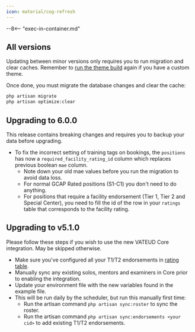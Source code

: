 ```yaml
---
icon: material/cog-refresh
---
```


--8<-- "exec-in-container.md"

## All versions

Updating between minor versions only requires you to run migration and clear caches.
Remember to [run the theme build](setup/theme.md) again if you have a custom theme.

Once done, you must migrate the database changes and clear the cache:

```sh
php artisan migrate
php artisan optimize:clear
```

## Upgrading to 6.0.0

This release contains breaking changes and requires you to backup your data before upgrading.

- To fix the incorrect setting of training tags on bookings, the `positions` has now a `required_facility_rating_id` column which replaces previous boolean `mae` column.
    - Note down your old mae values before you run the migration to avoid data loss.
    - For normal GCAP Rated positions (S1-C1) you don't need to do anything.
    - For positions that require a facility endorsement (Tier 1, Tier 2 and Special Center), you need to fill the id of the row in your `ratings` table that corresponds to the facility rating.

## Upgrading to v5.1.0

Please follow these steps if you wish to use the new VATEUD Core integration. May be skipped otherwise.

- Make sure you've configured all your T1/T2 endorsements in [rating table](setup/division.md#ratings).
- Manually sync any existing solos, mentors and examiners in Core prior to enabling the integration.
- Update your environment file with the new variables found in the example file.
- This will be run daily by the scheduler, but run this manually first time:
    - Run the artisan command `php artisan sync:roster` to sync the roster.
    - Run the artisan command `php artisan sync:endorsements <your cid>` to add existing T1/T2 endorsements.

